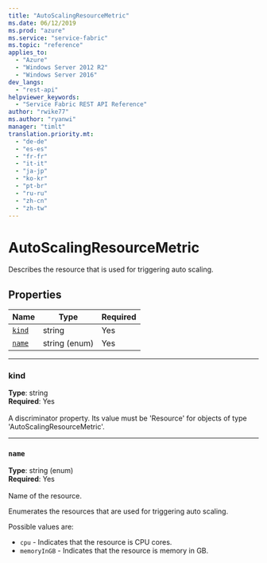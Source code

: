 ```yaml
---
title: "AutoScalingResourceMetric"
ms.date: 06/12/2019
ms.prod: "azure"
ms.service: "service-fabric"
ms.topic: "reference"
applies_to: 
  - "Azure"
  - "Windows Server 2012 R2"
  - "Windows Server 2016"
dev_langs: 
  - "rest-api"
helpviewer_keywords: 
  - "Service Fabric REST API Reference"
author: "rwike77"
ms.author: "ryanwi"
manager: "timlt"
translation.priority.mt: 
  - "de-de"
  - "es-es"
  - "fr-fr"
  - "it-it"
  - "ja-jp"
  - "ko-kr"
  - "pt-br"
  - "ru-ru"
  - "zh-cn"
  - "zh-tw"
---
```

# AutoScalingResourceMetric

Describes the resource that is used for triggering auto scaling.

## Properties
| Name | Type | Required |
| --- | --- | --- |
| [`kind`](#kind) | string | Yes |
| [`name`](#name) | string (enum) | Yes |

____
### kind
__Type__: string <br/>
__Required__: Yes <br/>
<br/>
A discriminator property. Its value must be 'Resource' for objects of type 'AutoScalingResourceMetric'.

____
### `name`
__Type__: string (enum) <br/>
__Required__: Yes<br/>
<br/>
Name of the resource.

Enumerates the resources that are used for triggering auto scaling.

Possible values are: 

  - `cpu` - Indicates that the resource is CPU cores.
  - `memoryInGB` - Indicates that the resource is memory in GB.



